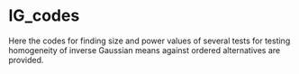# IG_codes
Here the codes for finding size and power values of several tests for testing homogeneity of inverse Gaussian means against ordered alternatives are provided.
